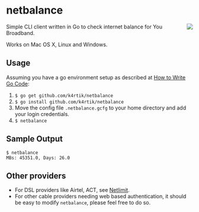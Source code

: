 
# netbalance
<a href='http://www.babygopher.org'><img align="right" src='https://raw.github.com/drnic/babygopher-site/gh-pages/images/babygopher-badge.png' ></a>

Simple CLI client written in Go to check internet balance for You Broadband.

Works on Mac OS X, Linux and Windows.

## Usage
Assuming you have a go environment setup as described at [How to Write Go Code][code]:

1. `$ go get github.com/k4rtik/netbalance`
1. `$ go install github.com/k4rtik/netbalance`
1. Move the config file `.netbalance.gcfg` to your home directory and add your login credentials.
1. `$ netbalance`

## Sample Output
```
$ netbalance 
MBs: 45351.0, Days: 26.0
```

## Other providers
- For DSL providers like Airtel, ACT, see [Netlimit][netlimit].
- For other cable providers needing web based authentication, it should be easy to modify `netbalance`, please feel free to do so.

[code]: http://golang.org/doc/code.html
[netlimit]: https://github.com/arg0s/netlimit
